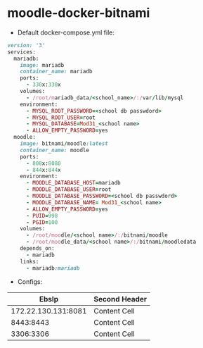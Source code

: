 # moodle-docker-bitnami

- Default docker-compose.yml file: 

```ruby
version: '3'
services:
  mariadb:
    image: mariadb
    container_name: mariadb
    ports:
      - 330x:330x
    volumes:
      - /root/mariadb_data/<school_name>/:/var/lib/mysql
    environment:
      - MYSQL_ROOT_PASSWORD=<school db passwdord>
      - MYSQL_ROOT_USER=root
      - MYSQL_DATABASE=Mod31_<school name>
      - ALLOW_EMPTY_PASSWORD=yes
  moodle:
    image: bitnami/moodle:latest
    container_name: moodle
    ports:
      - 808x:8080
      - 844x:844x
    environment:
      - MOODLE_DATABASE_HOST=mariadb
      - MOODLE_DATABASE_USER=root
      - MOODLE_DATABASE_PASSWORD=<school db passwdord>
      - MOODLE_DATABASE_NAME= Mod31_<school name>
      - ALLOW_EMPTY_PASSWORD=yes
      - PUID=998
      - PGID=100
    volumes:
      - /root/moodle/<school name>/:/bitnami/moodle
      - /root/moodle_data/<school name>/:/bitnami/moodledata
    depends_on:
      - mariadb
    links:
      - mariadb:mariadb
````
- Configs:
  
| Ebslp  | Second Header |
| ------------- | ------------- |
| 172.22.130.131:8081  | Content Cell  |
| 8443:8443  | Content Cell  |
| 3306:3306  | Content Cell  |
